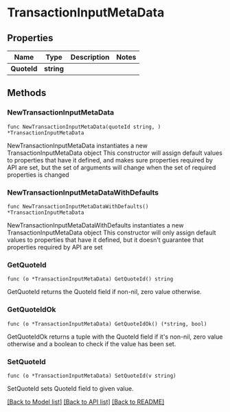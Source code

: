 # TransactionInputMetaData

## Properties

| Name        | Type       | Description | Notes |
| ----------- | ---------- | ----------- | ----- |
| **QuoteId** | **string** |             |       |

## Methods

### NewTransactionInputMetaData

`func NewTransactionInputMetaData(quoteId string, ) *TransactionInputMetaData`

NewTransactionInputMetaData instantiates a new TransactionInputMetaData object This constructor will assign default values to properties that have it defined, and makes sure properties required by API are set, but the set of arguments will change when the set of required properties is changed

### NewTransactionInputMetaDataWithDefaults

`func NewTransactionInputMetaDataWithDefaults() *TransactionInputMetaData`

NewTransactionInputMetaDataWithDefaults instantiates a new TransactionInputMetaData object This constructor will only assign default values to properties that have it defined, but it doesn't guarantee that properties required by API are set

### GetQuoteId

`func (o *TransactionInputMetaData) GetQuoteId() string`

GetQuoteId returns the QuoteId field if non-nil, zero value otherwise.

### GetQuoteIdOk

`func (o *TransactionInputMetaData) GetQuoteIdOk() (*string, bool)`

GetQuoteIdOk returns a tuple with the QuoteId field if it's non-nil, zero value otherwise and a boolean to check if the value has been set.

### SetQuoteId

`func (o *TransactionInputMetaData) SetQuoteId(v string)`

SetQuoteId sets QuoteId field to given value.

[\[Back to Model list\]](./#documentation-for-models) [\[Back to API list\]](./#documentation-for-api-endpoints) [\[Back to README\]](./)
